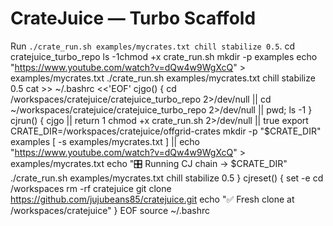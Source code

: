 # CrateJuice — Turbo Scaffold

Run `./crate_run.sh examples/mycrates.txt chill stabilize 0.5`.
cd cratejuice_turbo_repo
ls -1chmod +x crate_run.sh
mkdir -p examples
echo "https://www.youtube.com/watch?v=dQw4w9WgXcQ" > examples/mycrates.txt
./crate_run.sh examples/mycrates.txt chill stabilize 0.5
cat >> ~/.bashrc <<'EOF'
cjgo() { 
  cd /workspaces/cratejuice/cratejuice_turbo_repo 2>/dev/null || cd ~/workspaces/cratejuice/cratejuice_turbo_repo 2>/dev/null || pwd; ls -1
}
cjrun() {
  cjgo || return 1
  chmod +x crate_run.sh 2>/dev/null || true
  export CRATE_DIR=/workspaces/cratejuice/offgrid-crates
  mkdir -p "$CRATE_DIR" examples
  [ -s examples/mycrates.txt ] || echo "https://www.youtube.com/watch?v=dQw4w9WgXcQ" > examples/mycrates.txt
  echo "🎛  Running CJ chain → $CRATE_DIR"
  ./crate_run.sh examples/mycrates.txt chill stabilize 0.5
}
cjreset() {
  set -e
  cd /workspaces
  rm -rf cratejuice
  git clone https://github.com/jujubeans85/cratejuice.git
  echo "✅ Fresh clone at /workspaces/cratejuice"
}
EOF
source ~/.bashrc

